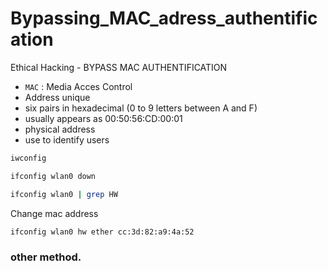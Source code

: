 # Bypassing_MAC_adress_authentification
Ethical Hacking - BYPASS MAC AUTHENTIFICATION

* `MAC` : Media Acces Control
*  Address unique
* six pairs in hexadecimal (0 to 9 letters between A and F)
* usually appears as 00:50:56:CD:00:01
* physical address
* use to identify users

```bash
iwconfig
```

```bash
ifconfig wlan0 down
```

```bash
ifconfig wlan0 | grep HW
```

Change mac address

```bash
ifconfig wlan0 hw ether cc:3d:82:a9:4a:52
```

### other method.